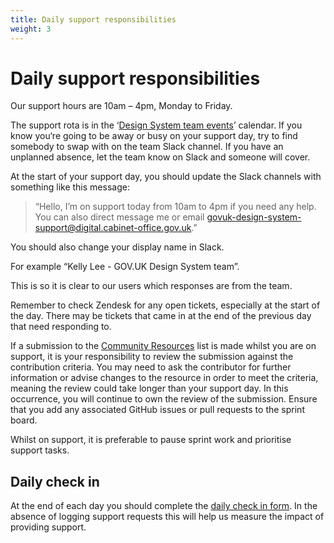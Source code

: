 ```yaml
---
title: Daily support responsibilities
weight: 3
---
```


# Daily support responsibilities

Our support hours are 10am – 4pm, Monday to Friday.

The support rota is in the ‘[Design System team events]’ calendar. If you know you‘re going to be away or busy on your support day, try to find somebody to swap with on the team Slack channel. If you have an unplanned absence, let the team know on Slack and someone will cover.

At the start of your support day, you should update the Slack channels with something like this message:

> “Hello, I’m on support today from 10am to 4pm if you need any help. You can also direct message me or email govuk-design-system-support@digital.cabinet-office.gov.uk.”

You should also change your display name in Slack. 

For example “Kelly Lee - GOV.UK Design System team”. 

This is so it is clear to our users which responses are from the team.

Remember to check Zendesk for any open tickets, especially at the start of the day. There may be tickets that came in at the end of the previous day that need responding to.

If a submission to the [Community Resources] list is made whilst you are on support, it is your responsibility to review the submission against the contribution criteria. You may need to ask the contributor for further information or advise changes to the resource in order to meet the criteria, meaning the review could take longer than your support day. In this occurrence, you will continue to own the review of the submission. Ensure that you add any associated GitHub issues or pull requests to the sprint board.

Whilst on support, it is preferable to pause sprint work and prioritise support tasks.

## Daily check in

At the end of each day you should complete the [daily check in form]. In the absence of logging support requests this will help us measure the impact of providing support.

[#govuk-design-system]: https://gds.slack.com/messages/CAF8JA25U
[#govuk-design-system-xgov]: https://ukgovernmentdigital.slack.com/messages/govuk-design-system
[Community Resources]: https://design-system.service.gov.uk/community/resources-and-tools/
[cross government Slack]: https://ukgovernmentdigital.slack.com/
[daily check in form]: https://docs.google.com/forms/d/e/1FAIpQLSdp1Fvypj24N1XoheRPdXbMcB784NZXaqYQkK9zGxSqhohmgg/viewform
[Design System team events]: https://calendar.google.com/calendar/embed?src=digital.cabinet-office.gov.uk_4bkq5dftg4doh71gg8tpelgi0k%40group.calendar.google.com&ctz=Europe%2FLondon
[govuk-design-system-issues]: https://github.com/alphagov/govuk-design-system/issues
[govuk-design-system-prs]: https://github.com/alphagov/govuk-design-system/pulls
[govuk-design-system-backlog-issues]: https://github.com/orgs/alphagov/projects/43
[govuk-frontend-issues]: https://github.com/alphagov/govuk-frontend/issues
[govuk-frontend-prs]: https://github.com/alphagov/govuk-frontend/pulls
[guidance to invite the guest]: https://sites.google.com/a/digital.cabinet-office.gov.uk/gds/information-management/using-online-tools-at-gds/use-gds-slack
[xgov-domain-list]: https://github.com/bruntonspall/xgovslackbot/blob/ae6664437dadb2aef4c21ab97c2818f2ca5f9604/app/domains.js#L9
[Zendesk]: https://govuk.zendesk.com/agent/dashboard
[Zendesk-help]: https://docs.google.com/presentation/d/1VrDAuCm5qm6ULNGRco_deB7EIFf95bHFDlqG-yvLQi4/edit#slide=id.p17

